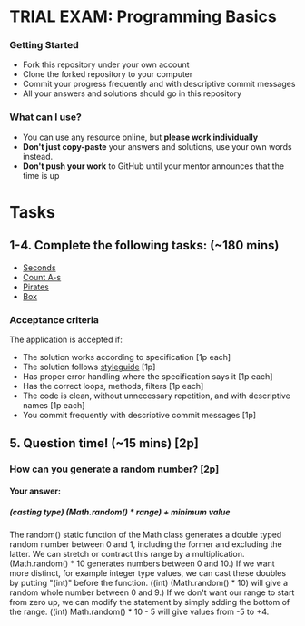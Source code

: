 # TRIAL EXAM: Programming Basics

### Getting Started
 - Fork this repository under your own account
 - Clone the forked repository to your computer
 - Commit your progress frequently and with descriptive commit messages
 - All your answers and solutions should go in this repository

### What can I use?
- You can use any resource online, but **please work individually**
- **Don't just copy-paste** your answers and solutions, use your own words instead.
- **Don't push your work** to GitHub until your mentor announces that the time is up


# Tasks
## 1-4. Complete the following tasks: (~180 mins)

- [Seconds](seconds/Seconds.java)
- [Count A-s](countas/CountAs.java)
- [Pirates](pirates/Pirates.java)
- [Box](box/Box.java)

### Acceptance criteria
The application is accepted if:
- The solution works according to specification [1p each]
- The solution follows [styleguide](https://github.com/greenfox-academy/teaching-materials/blob/master/styleguide/java.md) [1p]
- Has proper error handling where the specification says it [1p each]
- Has the correct loops, methods, filters [1p each]
- The code is clean, without unnecessary repetition, and with descriptive names [1p each]
- You commit frequently with descriptive commit messages [1p]

## 5. Question time! (~15 mins) [2p]

### How can you generate a random number? [2p]
#### Your answer:
##### (_casting type_) (Math.random() * _range_) + _minimum value_
The random() static function of the Math class generates a double typed random number between 0 and 1, including the former and excluding the latter. We can stretch or contract this range by a multiplication. (Math.random() * 10 generates numbers between 0 and 10.)
If we want more distinct, for example integer type values, we can cast these doubles by putting "(int)" before the function. ((int) (Math.random() * 10) will give a random whole number between 0 and 9.)
If we don't want our range to start from zero up, we can modify the statement by simply adding the bottom of the range. ((int) Math.random() * 10 - 5 will give values from -5 to +4.
